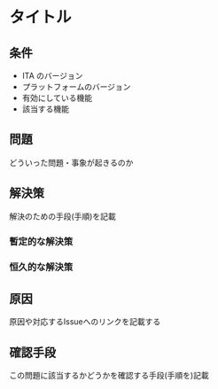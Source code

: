 # タイトル

## 条件

- ITA のバージョン
- プラットフォームのバージョン
- 有効にしている機能
- 該当する機能

## 問題

どういった問題・事象が起きるのか

## 解決策

解決のための手段(手順)を記載

### 暫定的な解決策

### 恒久的な解決策

## 原因

原因や対応するIssueへのリンクを記載する

## 確認手段

この問題に該当するかどうかを確認する手段(手順を)記載